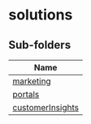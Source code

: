 # solutions


## Sub-folders

|Name|
|---|
|[marketing](https://docs.microsoft.com/en-us/common-data-model/schema/core/applicationcommon/foundationcommon/crmcommon/solutions/marketing/overview)|
|[portals](https://docs.microsoft.com/en-us/common-data-model/schema/core/applicationcommon/foundationcommon/crmcommon/solutions/portals/overview)|
|[customerInsights](https://docs.microsoft.com/en-us/common-data-model/schema/core/applicationcommon/foundationcommon/crmcommon/solutions/customerInsights/overview)|



